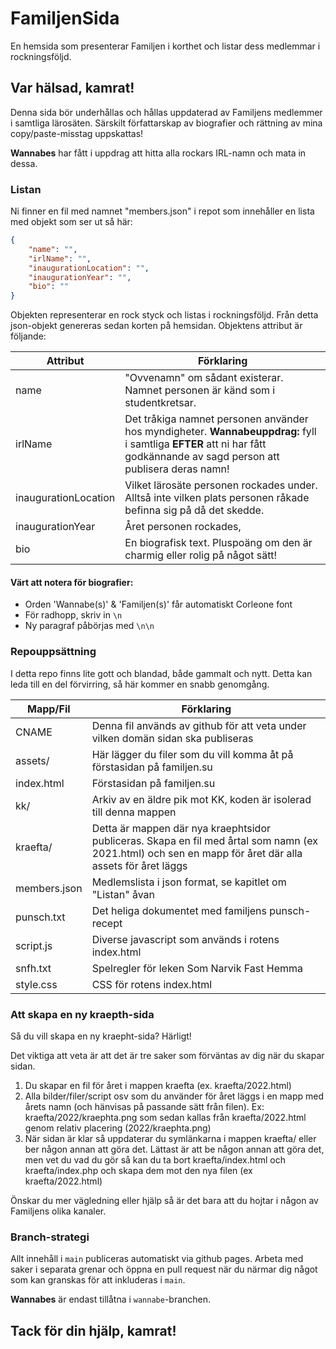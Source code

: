 # FamiljenSida
En hemsida som presenterar Familjen i korthet och listar dess medlemmar i rockningsföljd.

## Var hälsad, kamrat!

Denna sida bör underhållas och hållas uppdaterad av Familjens medlemmer i samtliga lärosäten.
Särskilt författarskap av biografier och rättning av mina copy/paste-misstag uppskattas!

**Wannabes** har fått i uppdrag att hitta alla rockars IRL-namn och mata in dessa.

### Listan

Ni finner en fil med namnet "members.json" i repot som innehåller en lista med objekt som ser ut så här:

```json
{
    "name": "",
    "irlName": "",
    "inaugurationLocation": "",
    "inaugurationYear": "",
    "bio": ""
}
```

Objekten representerar en rock styck och listas i rockningsföljd. Från detta json-objekt genereras sedan korten på hemsidan.
Objektens attribut är följande:

Attribut | Förklaring
------------ | -------------
name | "Ovvenamn" om sådant existerar. Namnet personen är känd som i studentkretsar.
irlName | Det tråkiga namnet personen använder hos myndigheter. **Wannabeuppdrag:** fyll i samtliga **EFTER** att ni har fått godkännande av sagd person att publisera deras namn!
inaugurationLocation | Vilket lärosäte personen rockades under. Alltså inte vilken plats personen råkade befinna sig på då det skedde.
inaugurationYear | Året personen rockades,
bio | En biografisk text. Pluspoäng om den är charmig eller rolig på något sätt!

#### Värt att notera för biografier:
* Orden 'Wannabe(s)' & 'Familjen(s)' får automatiskt Corleone font
* För radhopp, skriv in `\n`
* Ny paragraf påbörjas med `\n\n`

### Repouppsättning

I detta repo finns lite gott och blandad, både gammalt och nytt. Detta kan leda till en del förvirring, så här kommer en snabb genomgång.

Mapp/Fil | Förklaring
-------- | ----------
CNAME | Denna fil används av github för att veta under vilken domän sidan ska publiseras
assets/ | Här lägger du filer som du vill komma åt på förstasidan på familjen.su
index.html | Förstasidan på familjen.su
kk/ | Arkiv av en äldre pik mot KK, koden är isolerad till denna mappen
kraefta/ | Detta är mappen där nya kraephtsidor publiceras. Skapa en fil med årtal som namn (ex 2021.html) och sen en mapp för året där alla assets för året läggs
members.json | Medlemslista i json format, se kapitlet om "Listan" åvan
punsch.txt | Det heliga dokumentet med familjens punsch-recept
script.js | Diverse javascript som används i rotens index.html
snfh.txt | Spelregler för leken Som Narvik Fast Hemma
style.css | CSS för rotens index.html

### Att skapa en ny kraepth-sida

Så du vill skapa en ny kraepht-sida? Härligt!

Det viktiga att veta är att det är tre saker som förväntas av dig när du skapar sidan.
1. Du skapar en fil för året i mappen kraefta (ex. kraefta/2022.html)
2. Alla bilder/filer/script osv som du använder för året läggs i en mapp med årets namn (och hänvisas på passande sätt från filen). Ex: kraefta/2022/kraephta.png som sedan kallas från kraefta/2022.html genom relativ placering (2022/kraephta.png)
3. När sidan är klar så uppdaterar du symlänkarna i mappen kraefta/ eller ber någon annan att göra det. Lättast är att be någon annan att göra det, men vet du vad du gör så kan du ta bort kraefta/index.html och kraefta/index.php och skapa dem mot den nya filen (ex kraefta/2022.html)

Önskar du mer vägledning eller hjälp så är det bara att du hojtar i någon av Familjens olika kanaler.

### Branch-strategi

Allt innehåll i `main` publiceras automatiskt via github pages. Arbeta med saker i separata grenar och öppna en pull request när du närmar dig något som kan granskas för att inkluderas i `main`.

**Wannabes** är endast tillåtna i `wannabe`-branchen.

## Tack för din hjälp, kamrat!
